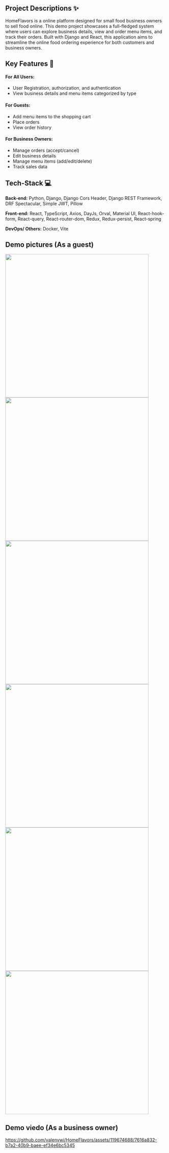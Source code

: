 ## Project Descriptions :sparkles:

HomeFlavors is a online platform designed for small food business owners to sell food online. This demo project showcases a full-fledged system where users can explore business details, view and order menu items, and track their orders. Built with Django and React, this application aims to streamline the online food ordering experience for both customers and business owners.

## Key Features :key:

#### For All Users:

- User Registration, authorization, and authentication
- View business details and menu items categorized by type

#### For Guests:

- Add menu items to the shopping cart
- Place orders
- View order history

#### For Business Owners:

- Manage orders (accept/cancel)
- Edit business details
- Manage menu items (add/edit/delete)
- Track sales data

## Tech-Stack :computer:
**Back-end:** 
Python, Django, Django Cors Header, Django REST Framework, DRF Spectacular, Simple JWT, Pillow

**Front-end:**
React, TypeScript, Axios, DayJs, Orval, Material UI, React-hook-form, React-query, React-router-dom, Redux, Redux-persist, React-spring

**DevOps/ Others:**
Docker, Vite

## Demo pictures (As a guest)
<img src="https://github.com/valenvwi/HomeFlavors/assets/119674688/c6edf8c2-eab5-4e8a-9cd6-64323279cc6a" height=450> 

<img src="https://github.com/valenvwi/HomeFlavors/assets/119674688/cb402629-97e7-4dd5-8e88-1f8c75cad702" height=450> 

<img src="https://github.com/valenvwi/HomeFlavors/assets/119674688/db8e9f58-3fd3-4b11-ba72-bc51b422b6f9" height=450> 

<img src="https://github.com/valenvwi/HomeFlavors/assets/119674688/57a5c531-1450-42bb-ac53-59f76d83127d" height=450> 

<img src="https://github.com/valenvwi/HomeFlavors/assets/119674688/5aafb2f5-91fd-44e3-8404-05da6739103f" height=450>

<img src="https://github.com/valenvwi/HomeFlavors/assets/119674688/2eb6f1a6-cefe-4bac-84bb-e054f9bc0e18" height=450> 


## Demo viedo (As a business owner)


https://github.com/valenvwi/HomeFlavors/assets/119674688/7616a832-b7a2-40b9-baee-ef34e6bc5345

